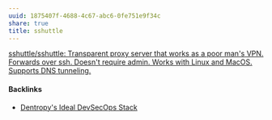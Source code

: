 ```yaml
---
uuid: 1875407f-4688-4c67-abc6-0fe751e9f34c
share: true
title: sshuttle
---
```

[sshuttle/sshuttle: Transparent proxy server that works as a poor man's VPN. Forwards over ssh. Doesn't require admin. Works with Linux and MacOS. Supports DNS tunneling.](https://github.com/sshuttle/sshuttle)

#### Backlinks

* [Dentropy's Ideal DevSecOps Stack](/406a13ea-5f64-440a-b454-6b43afe9e0d5)